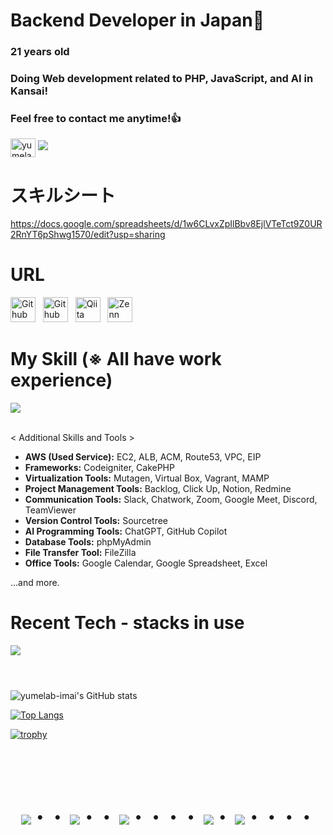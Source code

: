 <head>
  <link rel="stylesheet" href="https://cdnjs.cloudflare.com/ajax/libs/font-awesome/5.15.3/css/all.min.css" />
</head>

# Backend Developer in Japan👋
### 21 years old 
### Doing Web development related to PHP, JavaScript, and AI in Kansai!
### Feel free to contact me anytime!👍
  <a href="https://twitter.com/Masa36940064" target="blank"><img align="center" src="https://raw.githubusercontent.com/rahuldkjain/github-profile-readme-generator/master/src/images/icons/Social/twitter.svg" alt="yumelab-imai" height="30" width="40" /></a>
  <a href="mailto:masa.php.engineer@gmail.com"><img src="https://img.shields.io/badge/Gmail-d14836?style=flat-square&logo=Gmail&logoColor=white&link=masa.php.engineer@gmail.com"/></a>

# スキルシート
https://docs.google.com/spreadsheets/d/1w6CLvxZpIlBbv8EjlVTeTct9Z0UR2RnYT6pShwg1570/edit?usp=sharing

# URL

<p align="left">
    <a href="https://github.com/yumelab-imai"><img src="https://github.githubassets.com/images/modules/logos_page/GitHub-Mark.png" alt="Github" width="40" height="40"/></a> &nbsp; 
    <a href="https://lapras.com/public/ZBNQKPT"><img src="https://encrypted-tbn0.gstatic.com/images?q=tbn:ANd9GcQbCrvDynO8uo0drVx5SyyE5XsiTZrPrIG1tSOIdUvqXg&s" alt="Github" width="40" height="40"/></a> &nbsp; 
    <a href="https://qiita.com/Masanarea_qiita/items/2e1616e4e18f6c8ee26d"><img src="https://cdn.qiita.com/assets/public/push_notification/image-qiitan-572179a3bbde375850422ea48b2b6272.png" alt="Qiita" width="40" height="40"/></a> &nbsp; 
    <a href="https://zenn.dev/masanarea777"><img src="https://pbs.twimg.com/profile_images/1192775453498494977/pb8Shc8G_400x400.jpg" alt="Zenn" width="40" height="40"/></a> 
</p>



<!-- 横長の棒線 -->
# 
### 


# My Skill (※ All have work experience)
<p align="left">
<img src="https://skillicons.dev/icons?i=html,css,js,ts,php,py,laravel,react,nextjs,vue,jquery,sass,aws,figma,mysql,git,github,docker,vscode" /> <br /><br />

< Additional Skills and Tools >

- **AWS (Used Service):** EC2, ALB, ACM, Route53, VPC, EIP
- **Frameworks:** Codeigniter, CakePHP
- **Virtualization Tools:** Mutagen, Virtual Box, Vagrant, MAMP
- **Project Management Tools:** Backlog, Click Up, Notion, Redmine
- **Communication Tools:** Slack, Chatwork, Zoom, Google Meet, Discord, TeamViewer
- **Version Control Tools:** Sourcetree
- **AI Programming Tools:** ChatGPT, GitHub Copilot 
- **Database Tools:** phpMyAdmin
- **File Transfer Tool:** FileZilla
- **Office Tools:** Google Calendar, Google Spreadsheet, Excel

...and more.
</p>

<!-- 横長の棒線 -->
# 
### 

# Recent Tech - stacks in use

<p align="left">
<img src="https://skillicons.dev/icons?i=ts,php,py,laravel,react,nextjs,sass,aws,github,docker,vscode" /> <br /><br />

# 
### 

![yumelab-imai's GitHub stats](https://github-readme-stats.vercel.app/api?username=yumelab-imai&show_icons=true&theme=vue-dark)

[![Top Langs](https://github-readme-stats.vercel.app/api/top-langs/?username=yumelab-imai&layout=compact&theme=vue-dark)](https://github.com/anuraghazra/github-readme-stats)

[![trophy](https://github-profile-trophy.vercel.app/?username=yumelab-imai&theme=discord)](https://github.com/ryo-ma/github-profile-trophy)



<!-- --------------------------------- :) ---------------------------------- -->

<br><br><br>

<div align="center">
    <h1>
        <img src="https://user-images.githubusercontent.com/44926913/175852850-3fb6c715-1856-41ff-8c1f-94ce3b03b458.gif">・・
        <img src="https://user-images.githubusercontent.com/44926913/175853109-f8850656-6704-4a8a-bee6-9aca154d929b.gif">・・
        <img src="https://user-images.githubusercontent.com/44926913/175853154-5449d974-975e-44a6-ab84-a86031265e40.gif">・・・・
        <img src="https://user-images.githubusercontent.com/44926913/175853109-f8850656-6704-4a8a-bee6-9aca154d929b.gif">・
        <img src="https://user-images.githubusercontent.com/44926913/175853154-5449d974-975e-44a6-ab84-a86031265e40.gif">・・・・
    </h1>
  </div>
<br><br><br>
